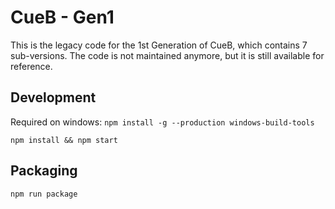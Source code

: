 # CueB - Gen1

This is the legacy code for the 1st Generation of CueB, which contains 7 sub-versions. The code is not maintained anymore, but it is still available for reference.


## Development


Required on windows: `npm install -g --production windows-build-tools`
```
npm install && npm start
```

## Packaging
```
npm run package
```